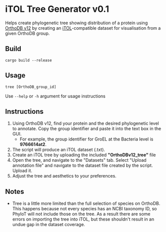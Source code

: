 # iTOL Tree Generator v0.1
Helps create phylogenetic tree showing distribution of a protein using [OrthoDB v12](https://www.orthodb.org/) by creating an [iTOL](https://itol.embl.de/)-compatible dataset for visualisation from a given OrthoDB group.

## Build
`cargo build --release`

## Usage
`tree [OrthoDB_group_id]`

Use `--help` or `-h` argument for usage instructions

## Instructions
1. Using OrthoDB v12, find your protein and the desired phylogenetic level to annotate. Copy the group identifier and paste it into the text box in the GUI.
	- For example, the group identifier for GroEL at the Bacteria level is **9766614at2**.
2. The script will produce an iTOL dataset (.txt).
3. Create an iTOL tree by uploading the included **"OrthoDBv12_tree"** file
4. Open the tree, and navigate to the "Datasets" tab. Select "Upload annotation file" and navigate to the dataset file created by the script. Upload it.
5. Adjust the tree and aesthetics to your preferences.

## Notes
- Tree is a little more limited than the full selection of species on OrthoDB. This happens because not every species has an NCBI taxonomy ID, so PhyloT will not include those on the tree. As a result there are some errors on importing the tree into iTOL, but these shouldn't result in an undue gap in the dataset coverage.
